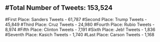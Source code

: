 #Total Number of Tweets: 153,524 
---
#First Place: Sanders Tweets - 61,787
#Second Place: Trump Tweets - 45,849
#Third Place: Cruz Tweets - 24,980
#Fourth Place: Rubio Tweets - 8,974
#Fifth Place: Clinton Tweets - 7,191
#Sixth Place: Jeb! Tweets - 1,836
#Seventh Place: Kasich Tweets - 1,740
#Last Place: Carson Tweets - 1,168
